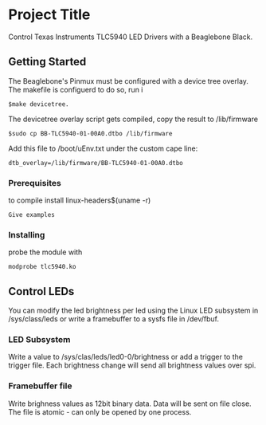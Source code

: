 # Project Title

Control Texas Instruments TLC5940 LED Drivers with a Beaglebone Black.

## Getting Started

The Beaglebone's Pinmux must be configured with a device tree overlay. The makefile is configuerd to do so, run i

```
$make devicetree.
```

The devicetree overlay script gets compiled, copy the result to /lib/firmware

```
$sudo cp BB-TLC5940-01-00A0.dtbo /lib/firmware
```

Add this file to /boot/uEnv.txt under the custom cape line:

```
dtb_overlay=/lib/firmware/BB-TLC5940-01-00A0.dtbo
```

### Prerequisites

to compile install linux-headers$(uname -r)

```
Give examples
```

### Installing

probe the module with

```
modprobe tlc5940.ko
```


## Control LEDs

You can modify the led brightness per led using the Linux LED subsystem in /sys/class/leds or write a framebuffer to a sysfs file in /dev/fbuf.


### LED Subsystem

Write a value to /sys/clas/leds/led0-0/brightness or add a trigger to the trigger file. Each brightness change will send all brightness values over spi.

### Framebuffer file 

Write brighness values as 12bit binary data. Data will be sent on file close. The file is atomic - can only be opened by one process.

